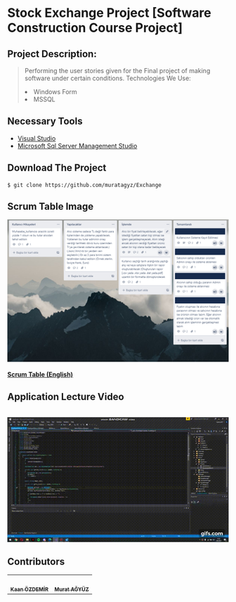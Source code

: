 <h1>Stock Exchange Project [Software Construction Course Project] </h1>

## Project Description:
>Performing the user stories given for the Final project of making software under certain conditions. 
> Technologies We Use:
> <li> Windows Form </li>  
> <li> MSSQL </li>

## Necessary Tools

<ul>
  <li><a href="https://visualstudio.microsoft.com/tr/downloads/">Visual Studio</a></li>
  <li><a href="https://www.microsoft.com/tr-tr/sql-server/sql-server-downloads">Microsoft Sql Server Management Studio</a></li>
</ul>

## Download The Project
```
$ git clone https://github.com/muratagyz/Exchange
```

## Scrum Table Image
<img src="ScrumTable.PNG" alt=""/><br /><br />
<a href="https://github.com/users/muratagyz/projects/1"><b>Scrum Table (English)</b></a>

## Application Lecture Video
<br>[![Exchange](Exchange.gif)](https://www.youtube.com/watch?v=cgQsxzdSdwM)


## Contributors
<table>
  <tr>
    <td align="center"><a href="https://github.com/kaanzzdemir"><img src="https://avatars.githubusercontent.com/u/57274202?v=4" width="100px;" alt=""/><br /><sub><b>Kaan ÖZDEMİR</b></sub></a></td>
    <td align="center"><a href="https://github.com/muratagyz"><img src="https://avatars.githubusercontent.com/u/57285600?v=4" width="100px;" alt=""/><br /><sub><b>Murat AĞYÜZ</b></sub></a</td>
  </tr>
  </table>

